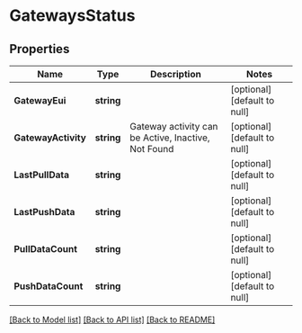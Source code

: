 # GatewaysStatus

## Properties
Name | Type | Description | Notes
------------ | ------------- | ------------- | -------------
**GatewayEui** | **string** |  | [optional] [default to null]
**GatewayActivity** | **string** | Gateway activity can be Active, Inactive, Not Found | [optional] [default to null]
**LastPullData** | **string** |  | [optional] [default to null]
**LastPushData** | **string** |  | [optional] [default to null]
**PullDataCount** | **string** |  | [optional] [default to null]
**PushDataCount** | **string** |  | [optional] [default to null]

[[Back to Model list]](../README.md#documentation-for-models) [[Back to API list]](../README.md#documentation-for-api-endpoints) [[Back to README]](../README.md)


